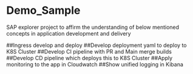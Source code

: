 ﻿# Demo_Sample
SAP explorer project to affirm the understanding of below mentioned concepts in application development and delivery

##Ingress develop and deploy
##Develop deployment yaml to deploy to K8S Cluster
##Develop CI pipeline with PR and Main merge builds
##Develop CD pipeline which deploys this to K8S Cluster
##Apply monitoring to the app in Cloudwatch
##Show unified logging in Kibana 

